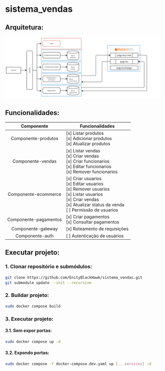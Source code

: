 # sistema_vendas

## Arquitetura:
<img src="api_arq.jpg">

## Funcionalidades:

|      Componente       | Funcionalidades                                                                                                                                                                        |
|:---------------------:|----------------------------------------------------------------------------------------------------------------------------------------------------------------------------------------|
|  Componente-produtos  | [x] Listar produtos <br> [x] Adicionar produtos <br> [x] Atualizar produtos                                                                                                            |
|   Componente-vendas   | [x] Listar vendas <br> [x] Criar vendas <br> [x] Criar funcionarios <br> [x] Editar funcionarios <br> [x] Remover funcionarios                                                         |
| Componente-ecommerce  | [x] Criar usuarios <br> [x] Editar usuarios <br> [x] Remover usuarios <br> [x] Listar usuarios <br> [x] Criar vendas <br> [x] Atualizar status da venda <br> [ ] Permissão de usuarios |
| Componente-pagamentos | [x] Criar pagamentos <br> [x] Consultar pagamentos                                                                                                                                     |
|  Componente-gateway   | [x] Roteamento de requisições                                                                                                                                                          |
|    Componente-auth    | [ ] Autenticação de usuários                                                                                                                                                           |

## Executar projeto:

### 1. Clonar repositório e submódulos:
```bash
git clone https://github.com/EnityBlackHawk/sistema_vendas.git
git submodule update --init --recursive
```

### 2. Buildar projeto:
```bash
sudo docker compose build
```

### 3. Executar projeto:
#### 3.1. Sem expor portas:
```bash
sudo docker compose up -d
```
#### 3.2. Expondo portas:
```bash
sudo docker compose -f docker-compose.dev.yaml up [...services] -d
```